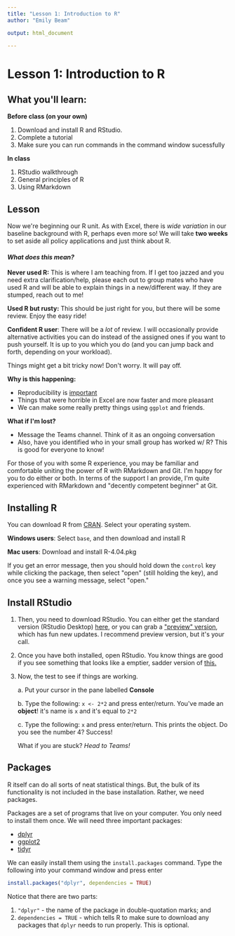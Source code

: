 ```yaml
---
title: "Lesson 1: Introduction to R"
author: "Emily Beam"

output: html_document

---
```


# Lesson 1: Introduction to R

## What you'll learn: 

**Before class (on your own)**

1. Download and install R and RStudio.
2. Complete a tutorial
3. Make sure you can run commands in the command window sucessfully

**In class**

1. RStudio walkthrough
2. General principles of R
3. Using RMarkdown

## Lesson

Now we're beginning our R unit. As with Excel, there is *wide variation* in our baseline background with R, perhaps even more so! We will take **two weeks** to set aside all policy applications and just think about R. 

#### *What does this mean?* 

**Never used R:** This is where I am teaching from. If I get too jazzed and you need extra clarification/help, please each out to group mates who have used R and will be able to explain things in a new/different way. If they are stumped, reach out to me! 

**Used R but rusty:** This should be just right for you, but there will be some review. Enjoy the easy ride! 

**Confident R user**: There will be a *lot* of review. I will occasionally provide alternative activities you can do instead of the assigned ones if you want to push yourself. It is up to you which you do (and you can jump back and forth, depending on your workload). 

Things might get a bit tricky now! Don't worry. It will pay off. 

**Why is this happening:** 

- Reproducibility is [important](http://www2.stat.duke.edu/courses/Fall17/sta112.01/slides/02-deck.html#5)
- Things that were horrible in Excel are now faster and more pleasant
- We can make some really pretty things using `ggplot` and friends.

**What if I'm lost?**

- Message the Teams channel. Think of it as an ongoing conversation
- Also, have you identified who in your small group has worked w/ R? This is good for everyone to know!

For those of you with some R experience, you may be familiar and comfortable uniting the power of R with RMarkdown and Git. I'm happy for you to do either or both. In terms of the support I an provide, I'm quite experienced with RMarkdown and "decently competent beginner" at Git. 

## Installing R

You can download R from [CRAN](https://cran.r-project.org/). Select your operating system. 

**Windows users**: Select `base`, and then download and install R

**Mac users**: Download and install R-4.04.pkg

If you get an error message, then you should hold down the `control` key while clicking the package, then select "open" (still holding the key), and once you see a warning message, select "open."

## Install RStudio

1. Then, you need to download RStudio. You can either get the standard version (RStudio Desktop) [here](https://rstudio.com/products/rstudio/download/preview/), or you can grab a ["preview" version](https://rstudio.com/products/rstudio/download/preview/), which has fun new updates. I recommend preview version, but it's your call.

2. Once you have both installed, open RStudio. You know things are good if you see something that looks like a emptier, sadder version of [this.](https://rstudio.com/wp-content/uploads/2014/04/rstudio-workbench.png)

3. Now, the test to see if things are working. 

   a. Put your cursor in the pane labelled **Console**

   b. Type the following: `x <- 2*2` and press enter/return. You've made an **object**! it's name is `x` and it's equal to `2*2`

   c. Type the following: `x`  and press enter/return. This prints the object. Do you see the number 4? Success!

   

   What if you are stuck? *Head to Teams!*

   

## Packages 

R itself can do all sorts of neat statistical things. But, the bulk of its functionality is not included in the base installation. Rather, we need packages. 

Packages are a set of programs that live on your computer. You only need to install them once. We will need three important packages: 

- [dplyr](https://cran.r-project.org/package=dplyr)
- [ggplot2](https://ggplot2.tidyverse.org/)
- [tidyr](https://tidyr.tidyverse.org/)

We can easily install them using the `install.packages` command. Type the following into your command window and press enter 

```R
install.packages("dplyr", dependencies = TRUE)
```

Notice that there are two parts: 

1.  `"dplyr"`  - the name of the package in double-quotation marks; and 
2.  `dependencies = TRUE` - which tells R to make sure to download any packages that `dplyr` needs to run properly. This is optional.



